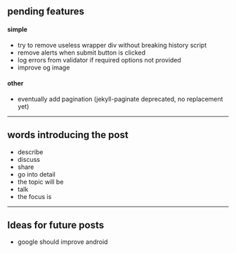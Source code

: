 ## pending features

#### simple
- try to remove useless wrapper div without breaking history script
- remove alerts when submit button is clicked
- log errors from validator if required options not provided
- improve og image

#### other
- eventually add pagination (jekyll-paginate deprecated, no replacement yet)

___

## words introducing the post

- describe
- discuss
- share
- go into detail
- the topic will be
- talk
- the focus is

___

## Ideas for future posts

- google should improve android
